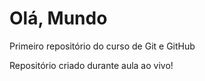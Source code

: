 # Olá, Mundo
 Primeiro repositório do curso de Git e GitHub

Repositório criado durante aula ao vivo!